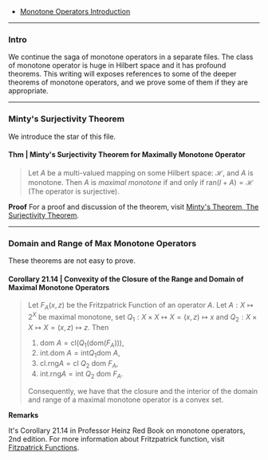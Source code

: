 - [Monotone Operators Introduction](Monotone%20Operators%20Introduction.md)

---
### **Intro**

We continue the saga of monotone operators in a separate files. 
The class of monotone operator is huge in Hilbert space and it has profound theorems. 
This writing will exposes references to some of the deeper theorems of monotone operators, and we prove some of them if they are appropriate. 

---
### **Minty's Surjectivity Theorem**

We introduce the star of this file. 

#### **Thm | Minty's Surjectivity Theorem for Maximally Monotone Operator**
> Let $A$ be a multi-valued mapping on some Hilbert space: $\mathcal H$, and $A$ is monotone. Then $A$ is *maximal monotone* if and only if $\text{ran}(I + A) = \mathcal H$ (The operator is surjective). 

**Proof**
For a proof and discussion of the theorem, visit [Minty's Theorem, The Surjectivity Theorem](Minty's%20Theorem,%20The%20Surjectivity%20Theorem.md). 

---
### **Domain and Range of Max Monotone Operators**

These theorems are not easy to prove. 

#### **Corollary 21.14 | Convexity of the Closure of the Range and Domain of Maximal Monotone Operators**
> Let $F_A(x,z)$ be the Fritzpatrick Function of an operator $A$. 
> Let $A: X \mapsto 2^X$ be maximal monotone, set $Q_1: X \times X \mapsto X = (x, z) \mapsto x$ and $Q_2: X \times X \mapsto X = (x, z) \mapsto z$. 
> Then 
> 1. $\text{dom }A = \text{cl}(Q_1(\text{dom}(F_A)))$, 
> 2. $\text{int.dom } A = \text{int} Q_1 \text{dom }A$, 
> 3. $\text{cl.rng}A = \text{cl }Q_2 \text{ dom }F_A$, 
> 4. $\text{int.rng}A = \text{int }Q_2 \text{ dom }F_A$. 
> 
> Consequently, we have that the closure and the interior of the domain and range of a maximal monotone operator is a convex set. 

**Remarks**

It's Corollary 21.14 in Professor Heinz Red Book on monotone operators, 2nd edition. 
For more information about Fritzpatrick function, visit [Fitzpatrick Functions](Fitzpatrick%20Functions.md). 
